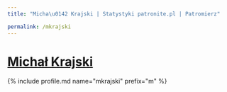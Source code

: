 ```yaml
---
title: "Micha\u0142 Krajski | Statystyki patronite.pl | Patromierz"

permalink: /mkrajski
---
```


# [Michał Krajski](https://patronite.pl/mkrajski)

{% include profile.md name="mkrajski" prefix="m" %}
